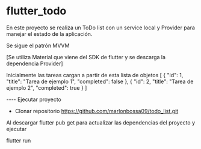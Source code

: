 # flutter_todo

En este proyecto se realiza un ToDo list con un service local y Provider para manejar el estado de la aplicación.

Se sigue el patrón MVVM

[Se utiliza Material que viene del SDK de flutter y se descarga la dependencia Provider]


Inicialmente las tareas cargan a partir de esta lista de objetos
[ { "id": 1, "title": "Tarea de ejemplo 1", "completed": false }, { "id": 2, "title": "Tarea de
ejemplo 2", "completed": true } ]

---- Ejecutar proyecto

- Clonar repositorio https://github.com/marlonbossa09/todo_list.git

Al descargar flutter pub get para actualizar las dependencias del proyecto y ejecutar

flutter run

